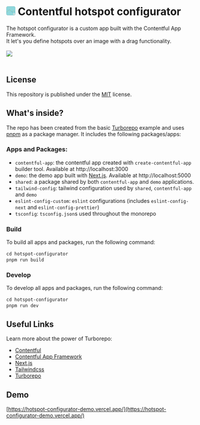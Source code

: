 # <img src="./logo.png" height="24" style="max-width: 100%;"> Contentful hotspot configurator

The hotspot configurator is a custom app built with the Contentful App Framework.\
It let's you define hotspots over an image with a drag functionality.
<br/>
<br/>
<img src="./Hotspot.gif" width="400" />
<br/>
<br/>

## License
This repository is published under the [MIT](./LICENSE.md) license.

## What's inside?

The repo has been created from the basic [Turborepo](https://turbo.build/repo/docs/getting-started/create-new) example and uses [pnpm](https://pnpm.io) as a package manager. It includes the following packages/apps:

### Apps and Packages:

- `contentful-app`: the contentful app created with `create-contentful-app` builder tool. Available at http://localhost:3000
- `demo`: the demo app built with [Next.js](https://nextjs.org). Available at http://localhost:5000
- `shared`: a package shared by both `contentful-app` and `demo` applications.
- `tailwind-config`: tailwind configuration used by `shared`, `contentful-app` and `demo`
- `eslint-config-custom`: `eslint` configurations (includes `eslint-config-next` and `eslint-config-prettier`)
- `tsconfig`: `tsconfig.json`s used throughout the monorepo

### Build

To build all apps and packages, run the following command:

```
cd hotspot-configurator
pnpm run build
```

### Develop

To develop all apps and packages, run the following command:

```
cd hotspot-configurator
pnpm run dev
```

## Useful Links

Learn more about the power of Turborepo:

- [Contentful](https://www.contentful.com)
- [Contentful App Framework](https://www.contentful.com/developers/docs/extensibility/app-framework/)
- [Next.js](https://nextjs.org)
- [Tailwindcss](https://tailwindcss.com/)
- [Turborepo](https://turborepo.org)

## Demo

[https://hotspot-configurator-demo.vercel.app/](https://hotspot-configurator-demo.vercel.app/)